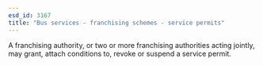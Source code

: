 ```yaml
---
esd_id: 3167
title: "Bus services - franchising schemes - service permits"
---
```


A franchising authority, or two or more franchising authorities acting jointly, may grant, attach conditions to, revoke or suspend a service permit.

